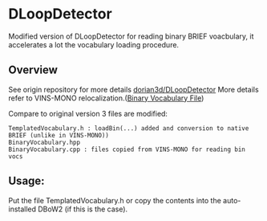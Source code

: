 DLoopDetector
=============

Modified version of DLoopDetector for reading binary BRIEF voacbulary, it accelerates a lot the vocabulary loading procedure.

## Overview
See origin repository for more details [dorian3d/DLoopDetector](https://github.com/dorian3d/DLoopDetector)
More details refer to VINS-MONO relocalization.([Binary Vocabulary File](https://github.com/HKUST-Aerial-Robotics/VINS-Mono/tree/master/support_files))

Compare to original version 3 files are modified:
```
TemplatedVocabulary.h : loadBin(...) added and conversion to native BRIEF (unlike in VINS-MONO))
BinaryVocabulary.hpp
BinaryVocabulary.cpp : files copied from VINS-MONO for reading bin vocs
```

## Usage:

Put the file TemplatedVocabulary.h or copy the contents into the auto-installed DBoW2 (if this is the case).

